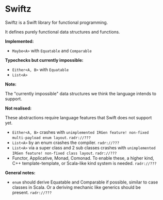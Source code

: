 Swiftz
======

Swiftz is a Swift library for functional programming.

It defines purely functional data structures and functions.

**Implemented:**

- `Maybe<A>` with `Equatable` and `Comparable`

**Typechecks but currently impossible:**

- `Either<A, B>` with `Equatable`
- `List<A>`

**Note:**

The "currently impossible" data structures we think the language intends to support.

**Not realised:**

These abstractions require language features that Swift does not support yet.

- `Either<A, B>` crashes with `unimplemented IRGen feature! non-fixed multi-payload enum layout`. `radr://???`
- `List<A>` by an enum crashes the compiler. `radr://???`
- `List<A>` via a super class and 2 sub classes crashes with `unimplemented IRGen feature! non-fixed class layout`. `radr://???`
- Functor, Applicative, Monad, Comonad. To enable these, a higher kind,
  C++ template-template, or Scala-like kind system is needed. `radr://???`

**General notes:**

- `enum` should derive Equatable and Comparable if possible, similar to case classes in Scala. Or a deriving mechanic
  like generics should be present. `radr://???`

